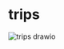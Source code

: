 # trips

![trips drawio](https://github.com/user-attachments/assets/138c24ba-8d71-49f5-ba4d-255c11cc25ee)
